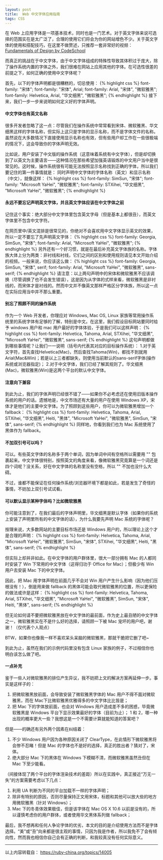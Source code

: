 ```yaml
---
layout: post
title:  Web 中文字体应用指南
tags: CSS
---
```

在 Web 上应用字体是一项基本技术，同时也是一门艺术。对于英文字体来说可选择的范围实在是太广泛了，合理的使用它们将会为你的网站增色不少。关于英文字体的使用和搭配技巧，在这里不做赘述，只推荐一套非常好的视频：<span class="fa fa-link"></span> [Fundamentals of Design by CodeSchool](http://www.codeschool.com/courses/fundamentals-of-design)

<!--more-->

而真正的挑战在于中文字体，由于中文字体组成的特殊性导致其体积过于庞大，除了操作系统内置的字体之外，我们很难在网站上应用其他的字体。在可选性很差的前提之下，如何正确的使用中文字体呢？

首先，以下的字体声明都是很糟糕的，切忌使用：
{% highlight css %}
font-family: "宋体";
font-family: "宋体", Arial;
font-family: Arial, "宋体", "微软雅黑";
font-family: Helvetica, Arial, "华文细黑", "微软雅黑";
{% endhighlight %}
接下来，我们一步一步来说明如何定义好的字体声明。


#### 中文字体也有英文名称
很多开发者忽略了这一点：尽管我们在操作系统中常常看到宋体、微软雅黑、华文细黑这样的字体名称，但实际上这只是字体的显示名称，而不是字体文件的名称。虽然说在大多数情况下直接使用显示名称也有效，但有些用户却工作在一些很极端的情况下，这会导致你的字体声明无效。

比如说，用户安装了中文版的操作系统（这意味着系统有中文字体），但是却切换到了以英文为主要语言——这种情况在那些希望加强英语锻炼的中文用户当中是很常见的。这时候，操作系统很有可能无法按照显示名称找到正确的字体，所以我们要记住的第一件事情就是： 同时声明中文字体的字体名称（英文）和显示名称（中文），就像这样：
{% highlight css %}
font-family: SimSun, "宋体";
font-family: "Microsoft YaHei", "微软雅黑";
font-family: STXihei, "华文细黑", "Microsoft YaHei", "微软雅黑";
{% endhighlight %}


#### 永远不要忘记声明英文字体，并且英文字体应该在中文字体之前
记住这个事实：绝大部分中文字体里包含英文字母（但是基本上都很丑），而英文字体里不包含中文字符。

在网页里中/英文混排是很常见的，你绝对不会喜欢用中文字体显示英文的效果，所以一定不要忘了先声明英文字体：
{% highlight css %}
font-family: Georgia, SimSun, "宋体";
font-family: Arial, "Microsoft YaHei", "微软雅黑";
{% endhighlight %}
另外还有一个好习惯，就是在最后补充英文字体族的名称。字体族大体上分为两类：非衬线和衬线，它们之间的区别和使用规则请见本文开始介绍的视频。一般来说，你应该这么做：
{% highlight css %}
font-family: Georgia, SimSun, "宋体", serif;
font-family: Arial, "Microsoft YaHei", "微软雅黑", sans-serif;
{% endhighlight %}
请注意：以上两句声明中的宋体和微软雅黑不应该调换（尽管调换了也不会发生错误），这是因为从字体的式样来看，微软雅黑是非衬线的，而宋体才是衬线的。然而中文并不像英文那样严格区分字体族，所以这一点在实际应用当中并不那么重要。


#### 别忘了照顾不同的操作系统
作为一个 Web 开发者，你理应对 Windows, Mac OS, Linux 家族等常用操作系统里的系统字体有足够的了解，特别是中文。在这里，我们假设目标网站要同时给予 windows 用户和 mac 用户最好的字体体验，于是我们可以这样声明：
{% highlight css %}
font-family: Helvetica, Tahoma, Arial, STXihei, "华文细黑", "Microsoft YaHei", "微软雅黑", sans-serif;
{% endhighlight %}
这句声明都做到哪些事情呢？让我们一一说明（括号内代表其对应的目标操作系统）：
1.对于英文字符，首先查找Helvetica(Mac)，然后查找Tahoma(Win)，都找不到就用Arial(Mac&Win)；若是以上三者都缺失，则使用当前默认的sans-serif字体(操作系统或浏览器指定)；
2.对于中文字体，我们已经了解其规则了。华文细黑(Mac)，微软雅黑(Win)是这两个平台的默认中文字体。


#### 注意向下兼容
到此为止，我们的字体声明已经很不错了——如果你不必考虑还在使用旧版本操作系统的用户的话。遗憾地是，中文市场还有大量的用户在使用 Windows XP，宋体才是他们的主要中文字体。为了照顾到这些用户，你可以为微软雅黑增加一个 fallback：
{% highlight css %}
font-family: Helvetica, Tahoma, Arial, STXihei, "华文细黑", Heiti, "黑体", "Microsoft YaHei", "微软雅黑", SimSun, "宋体", sans-serif;
{% endhighlight %}
同样地，你看到我们也为 Mac 系统使用了黑体作为 fallback。


#### 不加双引号可以吗？
可以。有些英文字体的名称多于两个单词，因为单词中间有空格所以需要用 "" 包裹起来。中文字体很特别，按照英文的角度来看，像微软雅黑究竟算是一个词还是四个词呢？没关系，好在中文字体的名称里没有空格，所以 "" 不加也没什么大碍。

不过，谁都不能保证在任何操作系统/浏览器环境下都是如此，若是发生了奇怪的事情，不妨加上双引号试试看。


#### 可以默认显示某种字体吗？比如微软雅黑
你可能注意到了，在我们最后的字体声明里，华文细黑是默认字体（如果你的系统上安装了声明里所有的中文字体的话），为什么我要先声明 Mac 系统的字体呢？

按理来说，大多数网站的主要目标市场还是 Windows 用户的，所以理论上这个才是合理的声明：
{% highlight css %}
font-family: Helvetica, Tahoma, Arial, "Microsoft YaHei", "微软雅黑", SimSun, "宋体", STXihei, "华文细黑", Heiti, "黑体", sans-serif;
{% endhighlight %}

但实际上却并非如此。在中文字体的用户群体里，很大一部分拥有 Mac 的人都同时安装了 Win 下常用的中文字体（这得归功于 Office for Mac）；但极少有 Win 用户去安装 Mac 下的中文字体。

因此，把 Mac 用字体声明在前面几乎不会对 Win 用户产生什么影响（因为他们压根没有！），倒是用来做 fallback 的黑体可能会取代微软雅黑的位置，所以更保险的做法或许是这样：
{% highlight css %}
font-family: Helvetica, Tahoma, Arial, STXihei, "华文细黑", "Microsoft YaHei", "微软雅黑", SimSun, "宋体", Heiti, "黑体", sans-serif;
{% endhighlight %}

但无论如何请不要把微软雅黑放在中文字体的最前面，作为史上最丑陋的中文字体之一，微软雅黑实在不是什么好的选择，请照顾一下被 Mac 宠坏的用户吧，谢谢！（仅代表个人观点）

BTW，如果你也像我一样不喜欢呆头呆脑的微软雅黑，那就干脆把它删了吧~

到此为止，虽然在我们的示例代码里没有包含 Linux 家族的例子，不过相信你也明白该怎么做了吧。


#### 一点补充
鉴于一些人对微软雅黑的排位产生异议，我不妨把上文的解决方案再延伸一步。事实是这样子的：

1. 把微软雅黑放前面，会导致安装了微软雅黑字体的 Mac 用户不得不面对微软雅黑，而在 Mac下比微软雅黑优雅得多的中文字体比比皆是；
2. 把 Mac 下的字体放前面，也会对 Windows 用户造成差不多的困惑，毕竟微软雅黑是 Windows 平台下显示效果最好的字体（目前为止）；
1 和 2，哪一种出现的概率更大一些？我想这是一个不需要计算就能知道的答案吧？

但是——的确还有另外两个因素在纠结着：

1. 不少 Windows 用户因为各种原因关闭了 ClearType，在此情形下微软雅黑将会惨不忍睹！但是 Mac 的字体也不是好的选择，真正的胜出者？猜对了，宋体。
2. 绝大部分 Mac 下的黑体在 Windows 下模糊不清，而微软雅黑虽然丑但在 Mac 下至少能看。

（间接体现了两个平台的字体渲染技术的差距）所以在实践中，真正接近“万无一失”的方案需要考虑以下几点：

1. 利用 UA 判断为不同的平台加载不一样的字体声明；
2. 除非有特别的原因，否则尽量保持正文用宋体，标题和其他可以放大些的地方用微软雅黑（针对 Windows）；
3. Mac 下的冬青体效果极佳，但是该字体在 Mac OS X 10.6 以前是没有的，所以谨慎考虑你的用户群体，或者使用华文黑体系列做 fallback；

最后，我不想再和任何人争论字体的优劣，本文的目的是介绍使用方法而不是字体选择。“美”或“丑”向来都是很主观的事情，只因为我是作者，所以我免不了会有倾向性，然而我也相信你自己会有正确的判断，和我较真没有任何实际意义。

<hr>

以上内容转载自：<span class="fa fa-link"></span> <a href="https://ruby-china.org/topics/14005" target="new">https://ruby-china.org/topics/14005</a>
